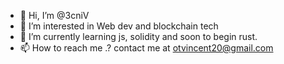 - 👋 Hi, I’m @3cniV
- 👀 I’m interested in Web dev and blockchain tech
- 🌱 I’m currently learning js, solidity and soon to begin rust.
- 📫 How to reach me .? contact me at otvincent20@gmail.com

<!---
3cniV/3cniV is a ✨ special ✨ repository because its `README.md` (this file) appears on your GitHub profile.
You can click the Preview link to take a look at your changes.
--->
